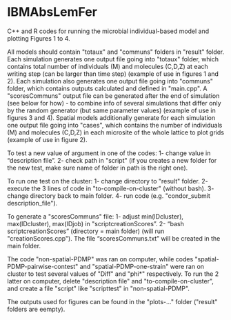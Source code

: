 # IBMAbsLemFer
C++ and R codes for running the microbial individual-based model and plotting Figures 1 to 4.

All models should contain "totaux" and "communs" folders in "result" folder.
Each simulation generates one output file going into "totaux" folder, which contains total number of individuals (M) and molecules (C,D,Z) at each writing step (can be larger than time step) (example of use in figures 1 and 2).
Each simulation also generates one output file going into "communs" folder, which contains outputs calculated and defined in "main.cpp". A "scoresCommuns" output file can be generated after the end of simulation (see below for how) - to combine info of several simulations that differ only by the random generator (but same parameter values) (example of use in figures 3 and 4).
Spatial models additionally generate for each simulation one output file going into "cases", which contains the number of individuals (M) and molecules (C,D,Z) in each microsite of the whole lattice to plot grids (example of use in figure 2).

To test a new value of argument in one of the codes:
1- change value in “description file”.
2- check path in "script" (if you creates a new folder for the new test, make sure name of folder in path is the right one).

To run one test on the cluster:
1- change directory to "result" folder.
2- execute the 3 lines of code in "to-compile-on-cluster" (without bash).
3- change directory back to main folder.
4- run code (e.g. "condor_submit description_file").

To generate a "scoresCommuns" file:
1- adjust min(IDcluster), max(IDcluster), max(IDjob) in "scriptcreationScores”.
2- “bash scriptcreationScores” (directory = main folder) (will run "creationScores.cpp").
The file “scoresCommuns.txt” will be created in the main folder.

The code "non-spatial-PDMP" was ran on computer, while codes "spatial-PDMP-pairwise-contest" and "spatial-PDMP-one-strain" were ran on cluster to test several values of "Diff" and "phi*" respectively. To run the 2 latter on computer, delete "description file" and "to-compile-on-cluster", and create a file "script" like "scripttest" in "non-spatial-PDMP".

The outputs used for figures can be found in the "plots-..." folder ("result" folders are eempty).
